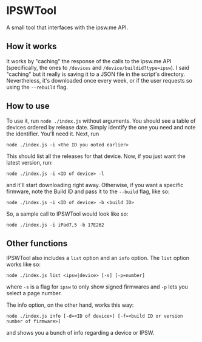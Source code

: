 # IPSWTool

A small tool that interfaces with the ipsw.me API.

## How it works

It works by "caching" the response of the calls to the ipsw.me API (specifically, the ones to `/devices` and `/device/buildid?type=ipsw`). I said "caching" but it really is saving it to a JSON file in the script's directory. Nevertheless, it's downloaded once every week, or if the user requests so using the `--rebuild` flag.

## How to use

To use it, run `node ./index.js` without arguments. You should see a table of devices ordered by release date. Simply identify the one you need and note the identifier. You'll need it.
Next, run

```
node ./index.js -i <the ID you noted earlier>
```

This should list all the releases for that device. Now, if you just want the latest version, run:

```
node ./index.js -i <ID of device> -l
```

and it'll start downloading right away. Otherwise, if you want a specific firmware, note the Build ID and pass it to the `--build` flag, like so:

```
node ./index.js -i <ID of device> -b <build ID>
```

So, a sample call to IPSWTool would look like so:

```
node ./index.js -i iPad7,5 -b 17E262
```

## Other functions

IPSWTool also includes a `list` option and an `info` option. The `list` option works like so:

```
node ./index.js list <ipsw|device> [-s] [-p=number]
```

where `-s` is a flag for `ipsw` to only show signed firmwares and `-p` lets you select a page number.

The info option, on the other hand, works this way:

```
node ./index.js info [-d=<ID of device>] [-f=<build ID or version number of firmware>]
```

and shows you a bunch of info regarding a device or IPSW.